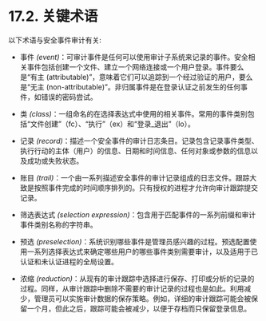 # 17.2. 关键术语


以下术语与安全事件审计有关:

- 事件 *(event)*：可审计事件是任何可以使用审计子系统来记录的事件。安全相关事件包括创建一个文件、建立一个网络连接或一个用户登录。事件要么是“有主 (attributable)”，意味着它们可以追踪到一个经过验证的用户，要么是“无主 (non-attributable)”。非归属事件是在登录认证之前发生的任何事件，如错误的密码尝试。

- 类 *(class)*：一组命名的在选择表达式中使用的相关事件。常用的事件类别包括“文件创建”（fc）、“执行”（ex）和“登录_退出”（lo）。

- 记录 *(record)*：描述一个安全事件的审计日志条目。记录包含记录事件类型、执行行动的主体（用户）的信息、日期和时间信息、任何对象或参数的信息以及成功或失败状态。

- 账目 *(trail)*：一个由一系列描述安全事件的审计记录组成的日志文件。跟踪大致是按照事件完成的时间顺序排列的。只有授权的进程才允许向审计跟踪提交记录。

- 筛选表达式 *(selection expression)*：包含用于匹配事件的一系列前缀和审计事件类别名称的字符串。

- 预选 *(preselection)*：系统识别哪些事件是管理员感兴趣的过程。预选配置使用一系列选择表达式来确定哪些用户的哪些事件类别需要审计，以及适用于已认证和未认证进程的全局设置。

- 浓缩 *(reduction)*：从现有的审计跟踪中选择进行保存、打印或分析的记录的过程。同样，从审计跟踪中删除不需要的审计记录的过程也是如此。利用减少，管理员可以实施审计数据的保存策略。例如，详细的审计跟踪可能会被保留一个月，但此之后，跟踪可能会被减少，以便于存档而只保留登录信息。
